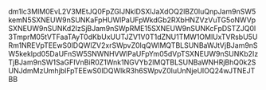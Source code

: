 dm1lc3MlM0EvL2V3MEtJQ0FpZGlJNklDSXlJaXdOQ2lBZ0luQnpJam9nSW5kemN5SXNEUW9nSUNKaFpHUWlPaUFpWkdGb2RXbHNZVzVuTG5oNWVpSXNEUW9nSUNKd2IzSjBJam9nSWpRME15SXNEUW9nSUNKcFpDSTZJQ0l3TmprM05tVTFaaTAyT0dKbUxUUTJZV1V0T1dZNU1TMW1OMlUxTVRsbU5URm1NREVpTEEwS0lDQWlZV2xrSWpvZ0lqQWlMQTBLSUNBaWJtVjBJam9nSW5keklpd05DaUFnSW5SNWNHVWlPaUFpYm05dVpTSXNEUW9nSUNKb2IzTjBJam9nSW1SaGFIVnBiR0Z1Wnk1NGVYb2lMQTBLSUNBaWNHRjBhQ0k2SUNJdmMzUmhjblFpTEEwS0lDQWlkR3h6SWpvZ0luUnNjeUlOQ24wJTNEJTBB
